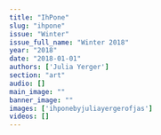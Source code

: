 ```yaml
---
title: "IhPone"
slug: "ihpone"
issue: "Winter"
issue_full_name: "Winter 2018"
year: "2018"
date: "2018-01-01"
authors: ['Julia Yerger']
section: "art"
audio: []
main_image: ""
banner_image: ""
images: ['ihponebyjuliayergerofjas']
videos: []
---
```

